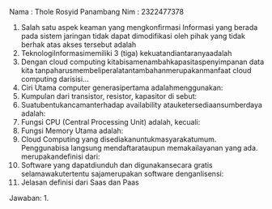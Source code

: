Nama : Thole Rosyid Panambang
Nim  : 2322477378
1. Salah satu aspek keaman yang mengkonfirmasi Informasi yang berada pada sistem jaringan tidak dapat dimodifikasi oleh pihak yang tidak berhak atas akses tersebut adalah
2. Teknologilnformasimemiliki 3 (tiga) kekuatandiantaranyaadalah
3. Dengan cloud computing kitabisamenambahkapasitaspenyimpanan data kita tanpaharusmembeliperalatantambahanmerupakanmanfaat cloud computing
darisisi...
4. Ciri Utama computer generasipertama adalahmenggunakan:
5. Kumpulan dari transistor, resistor, kapasitor di sebut:
6. Suatubentukancamanterhadap availability atauketersediaansumberdaya
adalah:
7. Fungsi CPU (Central Processing Unit) adalah, kecuali:
8. Fungsi Memory Utama adalah:
9. Cloud Computing yang disediakanuntukmasyarakatumum. Penggunabisa langsung mendaftarataupun memakailayanan yang ada. merupakandefinisi dari:
10. Software yang dapatdiunduh dan digunakansecara gratis selamawakutertentu
sajamerupakan software denganlisensi:
11. Jelasan definisi dari Saas dan Paas

Jawaban:
1.

